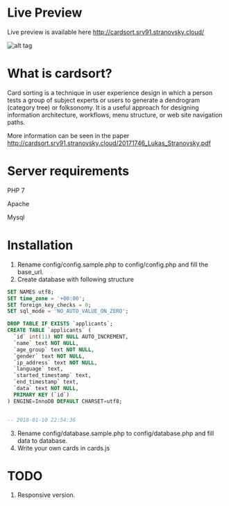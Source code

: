 # Live Preview
Live preview is available here http://cardsort.srv91.stranovsky.cloud/

![alt tag](http://showcase.stranovsky.sk/github/freecardsort.jpg)

# What is cardsort?
Card sorting is a technique in user experience design in which a person tests a group of subject experts or users to generate a dendrogram (category tree) or folksonomy. It is a useful approach for designing information architecture, workflows, menu structure, or web site navigation paths.

More information can be seen in the paper http://cardsort.srv91.stranovsky.cloud/20171746_Lukas_Stranovsky.pdf

# Server requirements
PHP 7

Apache

Mysql
# Installation
1. Rename config/config.sample.php to config/config.php and fill the base_url.
2. Create database with following structure 

```sql
SET NAMES utf8;
SET time_zone = '+00:00';
SET foreign_key_checks = 0;
SET sql_mode = 'NO_AUTO_VALUE_ON_ZERO';

DROP TABLE IF EXISTS `applicants`;
CREATE TABLE `applicants` (
  `id` int(11) NOT NULL AUTO_INCREMENT,
  `name` text NOT NULL,
  `age_group` text NOT NULL,
  `gender` text NOT NULL,
  `ip_address` text NOT NULL,
  `language` text,
  `started_timestamp` text,
  `end_timestamp` text,
  `data` text NOT NULL,
  PRIMARY KEY (`id`)
) ENGINE=InnoDB DEFAULT CHARSET=utf8;


-- 2018-01-10 22:54:36
```

3. Rename config/database.sample.php to config/database.php and fill data to database.
4. Write your own cards in cards.js


# TODO
1. Responsive version.
